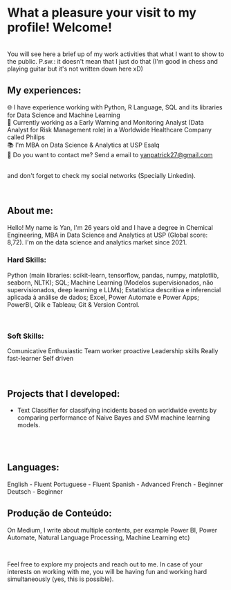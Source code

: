 # What a pleasure your visit to my profile! Welcome!

<br>
You will see here a brief up of my work activities that what I want to show to the public. P.sw.: it doesn't mean that I just do that (I'm good in chess and playing guitar but it's not written down here xD) 

## My experiences:

🌐 I have experience working with Python, R Language, SQL and its libraries for Data Science and Machine Learning<br>
🎲 Currently working as a Early Warning and Monitoring Analyst (Data Analyst for Risk Management role) in a Worldwide Healthcare Company called Philips<br>
📚 I'm MBA on Data Science & Analytics at USP Esalq <br>
📧 Do you want to contact me? Send a email to yanpatrick27@gmail.com <br>
<br>

and don't forget to check my social networks (Specially Linkedin).

<br>

## About me:

Hello! My name is Yan, I'm 26 years old and I have a degree in Chemical Engineering, MBA in Data Science and Analytics at USP (Global score: 8,72). I'm on the data science and analytics market since 2021.<br>

### Hard Skills:

Python (main libraries: scikit-learn, tensorflow, pandas, numpy, matplotlib, seaborn, NLTK);
SQL;
Machine Learning (Modelos supervisionados, não supervisionados, deep learning e LLMs);
Estatística descritiva e inferencial aplicada à análise de dados;
Excel, Power Automate e Power Apps;
PowerBI, Qlik e Tableau;
Git & Version Control.
<br>

<br>

### Soft Skills:

Comunicative
Enthusiastic
Team worker
proactive
Leadership skills
Really fast-learner
Self driven
<br>

<br>

## Projects that I developed:

- Text Classifier for classifying incidents based on worldwide events by comparing performance of Naive Bayes and SVM machine learning models.
<br>

<br>

## Languages:

English - Fluent
Portuguese - Fluent
Spanish - Advanced
French - Beginner
Deutsch - Beginner

## Produção de Conteúdo:

On Medium, I write about multiple contents, per example Power BI, Power Automate, Natural Language Processing, Machine Learning etc)

<br>

Feel free to explore my projects and reach out to me. In case of your interests on working with me, you will be having fun and working hard simultaneously (yes, this is possible).

